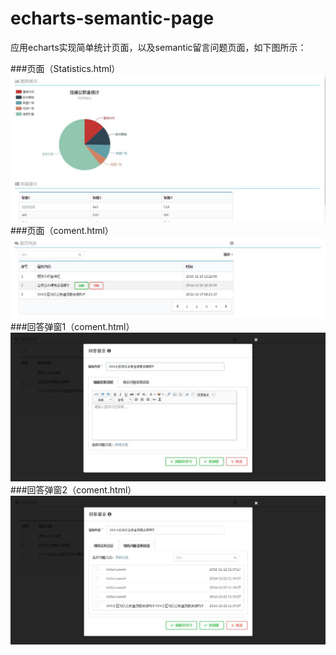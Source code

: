 # echarts-semantic-page

应用echarts实现简单统计页面，以及semantic留言问题页面，如下图所示：

###页面（Statistics.html）
![Image text](https://github.com/zhangyuanliang/echarts-semantic-page/blob/master/img/img_1.jpg)
###页面（coment.html）
![Image text](https://github.com/zhangyuanliang/echarts-semantic-page/blob/master/img/img_2.jpg)
###回答弹窗1（coment.html）
![Image text](https://github.com/zhangyuanliang/echarts-semantic-page/blob/master/img/img_3.jpg)
###回答弹窗2（coment.html）
![Image text](https://github.com/zhangyuanliang/echarts-semantic-page/blob/master/img/img_4.jpg)
